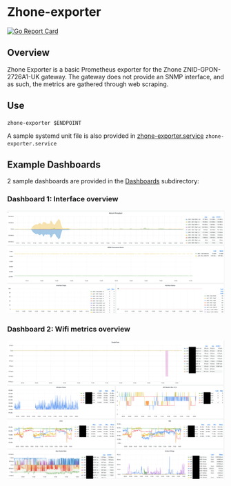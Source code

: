# Zhone-exporter
[![Go Report Card](https://goreportcard.com/badge/github.com/golang-standards/project-layout?style=flat-square)](https://goreportcard.com/report/github.com/Ichabond/zhone-exporter)
## Overview

Zhone Exporter is a basic Prometheus exporter for the Zhone ZNID-GPON-2726A1-UK gateway. The gateway does not provide an SNMP interface, and as such, the metrics are gathered through web scraping.

## Use
`zhone-exporter $ENDPOINT`

A sample systemd unit file is also provided in [zhone-exporter.service](zhone-exporter.service)
`zhone-exporter.service`

## Example Dashboards
2 sample dashboards are provided in the [Dashboards](Dashboards/) subdirectory:

### Dashboard 1: Interface overview
![Grafana Interfaces Dashboard](Dashboards/Dashboard_Interfaces.png?raw=true)

### Dashboard 2: Wifi metrics overview
![Grafana Wifi Dashboard](Dashboards/Dashboard_Wifi.png?raw=true)